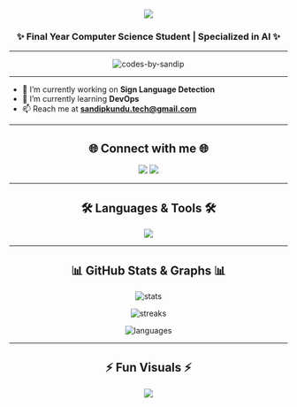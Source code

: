 <h1 align="center">
  <img src="https://readme-typing-svg.herokuapp.com?size=30&duration=3000&color=00F700&center=true&vCenter=true&width=500&lines=Hi+👋,+I'm+Sandip+Kundu;AI+%7C+Final+Year+CS+Student;Passionate+about+ML+%26+DevOps" />
</h1>

<h3 align="center">✨ Final Year Computer Science Student | Specialized in AI ✨</h3>

---

<p align="center">
  <img src="https://komarev.com/ghpvc/?username=codes-by-sandip&label=Profile%20views&color=0e75b6&style=flat" alt="codes-by-sandip" />
</p>

---

- 🔭 I’m currently working on **Sign Language Detection**  
- 🌱 I’m currently learning **DevOps**  
- 📫 Reach me at **sandipkundu.tech@gmail.com**

---

<h2 align="center">🌐 Connect with me 🌐</h2>
<p align="center">
<a href="[https://linkedin.com/in/sandip kundu](https://www.linkedin.com/in/sandip-kundu-873b28383)" target="blank"><img src="https://img.shields.io/badge/LinkedIn-0A66C2?style=for-the-badge&logo=linkedin&logoColor=white"/></a>
<a href="[https://fb.com/sandip kundu](https://www.facebook.com/share/17XHnxZENY/)" target="blank"><img src="https://img.shields.io/badge/Facebook-1877F2?style=for-the-badge&logo=facebook&logoColor=white"/></a>
</p>

---

<h2 align="center">🛠️ Languages & Tools 🛠️</h2>
<p align="center">
<img src="https://skillicons.dev/icons?i=python,c,git,linux,mysql,opencv,pandas,sklearn,seaborn&perline=6" />
</p>

---

<h2 align="center">📊 GitHub Stats & Graphs 📊</h2>

<p align="center">
  <img src="https://github-readme-stats.vercel.app/api?username=codes-by-sandip&show_icons=true&theme=radical" alt="stats" />
</p>

<p align="center">
  <img src="https://github-readme-streak-stats.herokuapp.com/?user=codes-by-sandip&theme=highcontrast" alt="streaks" />
</p>

<p align="center">
  <img src="https://github-readme-stats.vercel.app/api/top-langs/?username=codes-by-sandip&layout=compact&theme=tokyonight" alt="languages" />
</p>

---

<h2 align="center">⚡ Fun Visuals ⚡</h2>

<p align="center">
  <img src="https://capsule-render.vercel.app/api?type=waving&color=gradient&height=120&section=footer"/>
</p>
